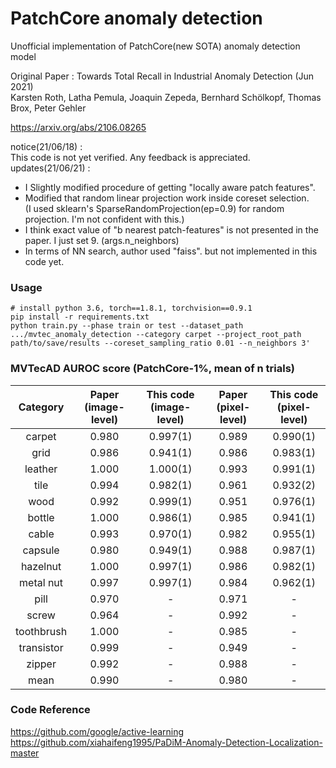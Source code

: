 # PatchCore anomaly detection
Unofficial implementation of PatchCore(new SOTA) anomaly detection model


Original Paper : 
Towards Total Recall in Industrial Anomaly Detection (Jun 2021)  
Karsten Roth, Latha Pemula, Joaquin Zepeda, Bernhard Schölkopf, Thomas Brox, Peter Gehler  


https://arxiv.org/abs/2106.08265

notice(21/06/18) :  
This code is not yet verified. Any feedback is appreciated.  
updates(21/06/21) :  
- I Slightly modified procedure of getting "locally aware patch features".  
- Modified that random linear projection work inside coreset selection.  
(I used sklearn's SparseRandomProjection(ep=0.9) for random projection. I'm not confident with this.)  
- I think exact value of "b nearest patch-features" is not presented in the paper. I just set 9. (args.n_neighbors)  
- In terms of NN search, author used "faiss". but not implemented in this code yet.  

### Usage 
~~~
# install python 3.6, torch==1.8.1, torchvision==0.9.1
pip install -r requirements.txt
python train.py --phase train or test --dataset_path .../mvtec_anomaly_detection --category carpet --project_root_path path/to/save/results --coreset_sampling_ratio 0.01 --n_neighbors 3'
~~~

### MVTecAD AUROC score (PatchCore-1%, mean of n trials)
| Category | Paper<br>(image-level) | This code<br>(image-level) | Paper<br>(pixel-level) | This code<br>(pixel-level) |
| :-----: | :-: | :-: | :-: | :-: |
| carpet | 0.980 | 0.997(1) | 0.989 | 0.990(1) |
| grid | 0.986 | 0.941(1) | 0.986 | 0.983(1) |
| leather | 1.000 | 1.000(1) | 0.993 | 0.991(1) |
| tile | 0.994 | 0.982(1) | 0.961 | 0.932(2) |
| wood | 0.992 | 0.999(1) | 0.951 | 0.976(1) |
| bottle | 1.000 | 0.986(1) | 0.985 | 0.941(1) |
| cable | 0.993 | 0.970(1) | 0.982 | 0.955(1) |
| capsule | 0.980 | 0.949(1) | 0.988 | 0.987(1) |
| hazelnut | 1.000 | 0.997(1) | 0.986 | 0.982(1) |
| metal nut | 0.997 | 0.997(1) | 0.984 | 0.962(1) |
| pill | 0.970 | - | 0.971 | - |
| screw | 0.964 | - | 0.992 | - |
| toothbrush | 1.000 | - | 0.985 | - |
| transistor | 0.999 | -| 0.949 | - |
| zipper | 0.992 | - | 0.988 | - |
| mean | 0.990 | - | 0.980 | - |

### Code Reference
https://github.com/google/active-learning  
https://github.com/xiahaifeng1995/PaDiM-Anomaly-Detection-Localization-master
